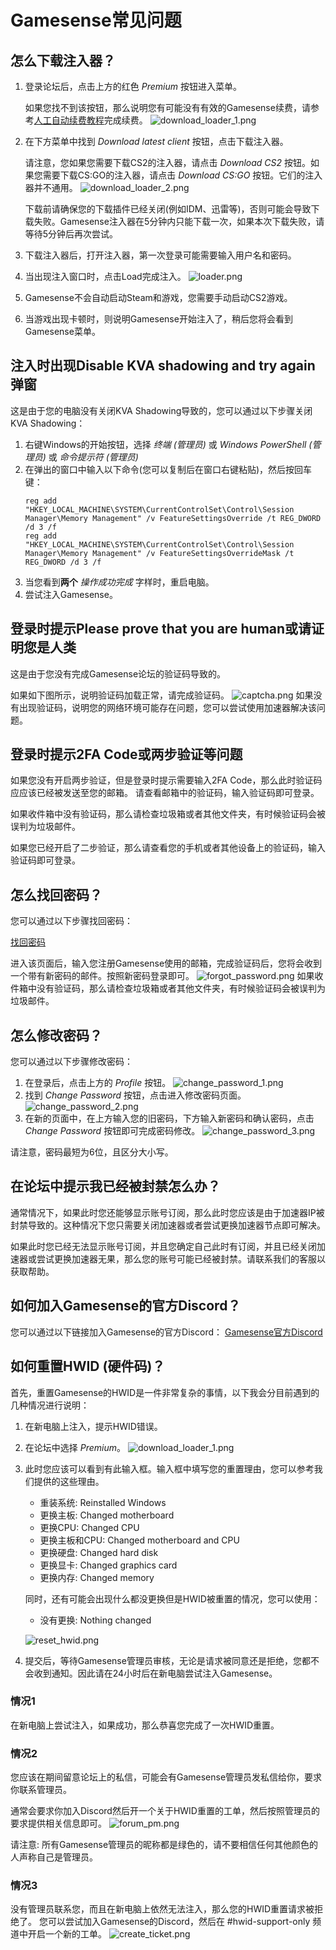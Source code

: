 # Gamesense常见问题

## 怎么下载注入器？
1. 登录论坛后，点击上方的红色 *Premium* 按钮进入菜单。

   如果您找不到该按钮，那么说明您有可能没有有效的Gamesense续费，请参考[人工自动续费教程](../guides/manual-renewal-guide.md)完成续费。
   ![download_loader_1.png](../assets/images/gamesense/download_loader_1.png)

2. 在下方菜单中找到 *Download latest client* 按钮，点击下载注入器。

   请注意，您如果您需要下载CS2的注入器，请点击 *Download CS2* 按钮。如果您需要下载CS:GO的注入器，请点击 *Download CS:GO* 按钮。它们的注入器并不通用。
   ![download_loader_2.png](../assets/images/gamesense/download_loader_2.png)

   下载前请确保您的下载插件已经关闭(例如IDM、迅雷等)，否则可能会导致下载失败。Gamesense注入器在5分钟内只能下载一次，如果本次下载失败，请等待5分钟后再次尝试。

3. 下载注入器后，打开注入器，第一次登录可能需要输入用户名和密码。
4. 当出现注入窗口时，点击Load完成注入。
![loader.png](../assets/images/gamesense/loader.png)
5. Gamesense不会自动启动Steam和游戏，您需要手动启动CS2游戏。
6. 当游戏出现卡顿时，则说明Gamesense开始注入了，稍后您将会看到Gamesense菜单。

## 注入时出现Disable KVA shadowing and try again弹窗

这是由于您的电脑没有关闭KVA Shadowing导致的，您可以通过以下步骤关闭KVA Shadowing：

1. 右键Windows的开始按钮，选择 *终端 (管理员)* 或 *Windows PowerShell (管理员)* 或 *命令提示符 (管理员)*
2. 在弹出的窗口中输入以下命令(您可以复制后在窗口右键粘贴)，然后按回车键：
    ```shell
    reg add "HKEY_LOCAL_MACHINE\SYSTEM\CurrentControlSet\Control\Session Manager\Memory Management" /v FeatureSettingsOverride /t REG_DWORD /d 3 /f
    reg add "HKEY_LOCAL_MACHINE\SYSTEM\CurrentControlSet\Control\Session Manager\Memory Management" /v FeatureSettingsOverrideMask /t REG_DWORD /d 3 /f
    ```
3. 当您看到**两个** *操作成功完成* 字样时，重启电脑。
4. 尝试注入Gamesense。

## 登录时提示Please prove that you are human或请证明您是人类
这是由于您没有完成Gamesense论坛的验证码导致的。

如果如下图所示，说明验证码加载正常，请完成验证码。
![captcha.png](../assets/images/gamesense/captcha.png)
如果没有出现验证码，说明您的网络环境可能存在问题，您可以尝试使用加速器解决该问题。

## 登录时提示2FA Code或两步验证等问题
如果您没有开启两步验证，但是登录时提示需要输入2FA Code，那么此时验证码应应该已经被发送至您的邮箱。
请查看邮箱中的验证码，输入验证码即可登录。

如果收件箱中没有验证码，那么请检查垃圾箱或者其他文件夹，有时候验证码会被误判为垃圾邮件。

如果您已经开启了二步验证，那么请查看您的手机或者其他设备上的验证码，输入验证码即可登录。

## 怎么找回密码？
您可以通过以下步骤找回密码：

[找回密码](https://gamesense.pub/forums/login.php?action=forget)

进入该页面后，输入您注册Gamesense使用的邮箱，完成验证码后，您将会收到一个带有新密码的邮件。按照新密码登录即可。
![forgot_password.png](../assets/images/gamesense/forgot_password.png)
如果收件箱中没有验证码，那么请检查垃圾箱或者其他文件夹，有时候验证码会被误判为垃圾邮件。

## 怎么修改密码？
您可以通过以下步骤修改密码：
1. 在登录后，点击上方的 *Profile* 按钮。
![change_password_1.png](../assets/images/gamesense/change_password_1.png)
2. 找到 *Change Password* 按钮，点击进入修改密码页面。
![change_password_2.png](../assets/images/gamesense/change_password_2.png)
3. 在新的页面中，在上方输入您的旧密码，下方输入新密码和确认密码，点击 *Change Password* 按钮即可完成密码修改。
![change_password_3.png](../assets/images/gamesense/change_password_3.png)

请注意，密码最短为6位，且区分大小写。

## 在论坛中提示我已经被封禁怎么办？
通常情况下，如果此时您还能够显示账号订阅，那么此时您应该是由于加速器IP被封禁导致的。这种情况下您只需要关闭加速器或者尝试更换加速器节点即可解决。

如果此时您已经无法显示账号订阅，并且您确定自己此时有订阅，并且已经关闭加速器或尝试更换加速器无果，那么您的账号可能已经被封禁。请联系我们的客服以获取帮助。

## 如何加入Gamesense的官方Discord？
您可以通过以下链接加入Gamesense的官方Discord：
[Gamesense官方Discord](https://gamesense.pub/forums/discord.php)

## 如何重置HWID (硬件码)？
首先，重置Gamesense的HWID是一件非常复杂的事情，以下我会分目前遇到的几种情况进行说明：

1. 在新电脑上注入，提示HWID错误。
2. 在论坛中选择 *Premium*。
![download_loader_1.png](../assets/images/gamesense/download_loader_1.png)
3. 此时您应该可以看到有此输入框。输入框中填写您的重置理由，您可以参考我们提供的这些理由。

   - 重装系统: Reinstalled Windows
   - 更换主板: Changed motherboard
   - 更换CPU: Changed CPU
   - 更换主板和CPU: Changed motherboard and CPU
   - 更换硬盘: Changed hard disk
   - 更换显卡: Changed graphics card
   - 更换内存: Changed memory
   
   同时，还有可能会出现什么都没更换但是HWID被重置的情况，您可以使用：
   - 没有更换: Nothing changed

   ![reset_hwid.png](../assets/images/gamesense/reset_hwid.png)
4. 提交后，等待Gamesense管理员审核，无论是请求被同意还是拒绝，您都不会收到通知。因此请在24小时后在新电脑尝试注入Gamesense。

### 情况1
在新电脑上尝试注入，如果成功，那么恭喜您完成了一次HWID重置。

### 情况2
您应该在期间留意论坛上的私信，可能会有Gamesense管理员发私信给你，要求你联系管理员。

通常会要求你加入Discord然后开一个关于HWID重置的工单，然后按照管理员的要求提供相关信息即可。
![forum_pm.png](../assets/images/gamesense/forum_pm.png)

请注意: 所有Gamesense管理员的昵称都是绿色的，请不要相信任何其他颜色的人声称自己是管理员。

### 情况3
没有管理员联系您，而且在新电脑上依然无法注入，那么您的HWID重置请求被拒绝了。
您可以尝试加入Gamesense的Discord，然后在 #hwid-support-only 频道中开启一个新的工单。
![create_ticket.png](../assets/images/gamesense/create_ticket.png)